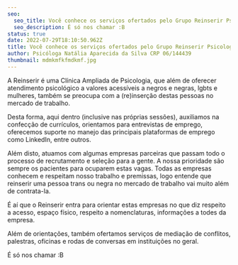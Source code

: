 ```yaml
---
seo:
  seo_title: Você conhece os serviços ofertados pelo Grupo Reinserir Psicologia?
  seo_description: É só nos chamar :B
status: true
date: 2022-07-29T18:10:50.962Z
title: Você conhece os serviços ofertados pelo Grupo Reinserir Psicologia?
author: Psicóloga Natália Aparecida da Silva CRP 06/144439
thumbnail: mdmkmfkfmdkmf.jpg
---
```

<!--StartFragment-->

A Reinserir é uma Clínica Ampliada de Psicologia, que além de oferecer atendimento psicológico a valores acessíveis a negros e negras, lgbts e mulheres, também se preocupa com a (re)inserção destas pessoas no mercado de trabalho.

Desta forma, aqui dentro (inclusive nas próprias sessões), auxiliamos na confecção de currículos, orientamos para entrevistas de emprego, oferecemos suporte no manejo das principais plataformas de emprego como LinkedIn, entre outros.

Além disto, atuamos com algumas empresas parceiras que passam todo o processo de recrutamento e seleção para a gente. A nossa prioridade são sempre os pacientes para ocuparem estas vagas. Todas as empresas conhecem e respeitam nosso trabalho e premissas, logo entende que reinserir uma pessoa trans ou negra no mercado de trabalho vai muito além de contrata-la.

É aí que o Reinserir entra para orientar estas empresas no que diz respeito a acesso, espaço físico, respeito a nomenclaturas, informações a todes da empresa.

Além de orientações, também ofertamos serviços de mediação de conflitos, palestras, oficinas e rodas de conversas em instituições no geral.

É só nos chamar :B

<!--EndFragment-->